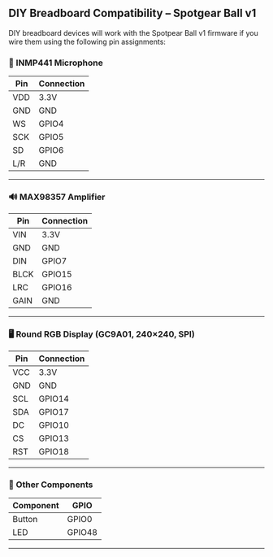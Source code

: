 
## DIY Breadboard Compatibility – Spotgear Ball v1

DIY breadboard devices will work with the Spotpear Ball v1 firmware if you wire them using the following pin assignments:

### 🎤 INMP441 Microphone

| Pin | Connection |
| --- | ---------- |
| VDD | 3.3V       |
| GND | GND        |
| WS  | GPIO4      |
| SCK | GPIO5      |
| SD  | GPIO6      |
| L/R | GND        |

---

### 🔊 MAX98357 Amplifier

| Pin  | Connection |
| ---- | ---------- |
| VIN  | 3.3V       |
| GND  | GND        |
| DIN  | GPIO7      |
| BLCK | GPIO15     |
| LRC  | GPIO16     |
| GAIN | GND        |

---

### 🖥️ Round RGB Display (GC9A01, 240×240, SPI)

| Pin | Connection |
| --- | ---------- |
| VCC | 3.3V       |
| GND | GND        |
| SCL | GPIO14     |
| SDA | GPIO17     |
| DC  | GPIO10     |
| CS  | GPIO13     |
| RST | GPIO18     |

---

### 🧠 Other Components

| Component | GPIO   |
| --------- | ------ |
| Button    | GPIO0  |
| LED       | GPIO48 |

---


